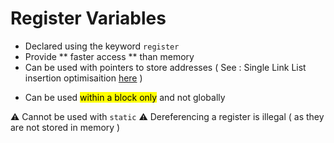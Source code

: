 # Register Variables

- Declared using the keyword `register`
- Provide ** faster access ** than memory
- Can be used with pointers to store addresses ( See : Single Link List insertion optimisaition [here](../Data%20Structures/singleLinkList.md) )<p>
- Can be used <mark>within a block only</mark> and </mark>not globally</mark>

:warning: Cannot be used with `static`
:warning: Dereferencing a register is illegal ( as they are not stored in memory )
